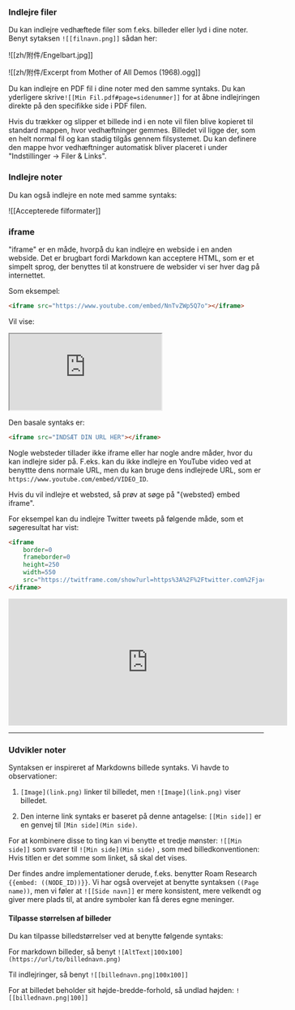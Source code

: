 ### Indlejre filer

Du kan indlejre vedhæftede filer som f.eks. billeder eller lyd i dine noter. Benyt sytaksen  `![[filnavn.png]]` sådan her:

![[zh/附件/Engelbart.jpg]]

![[zh/附件/Excerpt from Mother of All Demos (1968).ogg]]

Du kan indlejre en PDF fil i dine noter med den samme syntaks. Du kan yderligere skrive`![[Min Fil.pdf#page=sidenummer]]` for at åbne indlejringen direkte på den specifikke side i PDF filen.

Hvis du trækker og slipper et billede ind i en note vil filen blive kopieret til standard mappen, hvor vedhæftninger gemmes. Billedet vil ligge der, som en helt normal fil og kan stadig tilgås gennem filsystemet. Du kan definere den mappe hvor vedhæftninger automatisk bliver placeret i under "Indstillinger -> Filer & Links".

### Indlejre noter

Du kan også indlejre en note med samme syntaks:

![[Accepterede filformater]]

### iframe

"iframe" er en måde, hvorpå du kan indlejre en webside i en anden webside. Det er brugbart fordi Markdown kan acceptere HTML, som er et simpelt sprog, der benyttes til at konstruere de websider vi ser hver dag på internettet.

Som eksempel:

```html
<iframe src="https://www.youtube.com/embed/NnTvZWp5Q7o"></iframe>
```

Vil vise:

<iframe src="https://www.youtube.com/embed/NnTvZWp5Q7o"></iframe>

Den basale syntaks er:

```html
<iframe src="INDSÆT DIN URL HER"></iframe>
```

Nogle websteder tillader ikke iframe eller har nogle andre måder, hvor du kan indlejre sider på. F.eks. kan du ikke indlejre en YouTube video ved at benyttte dens normale URL, men du kan bruge dens indlejrede URL, som er `https://www.youtube.com/embed/VIDEO_ID`.

Hvis du vil indlejre et websted, så prøv at søge på "{websted} embed iframe". 

For eksempel kan du indlejre Twitter tweets på følgende måde, som et søgeresultat har vist:

```html
<iframe
	border=0
	frameborder=0
	height=250
	width=550  
	src="https://twitframe.com/show?url=https%3A%2F%2Ftwitter.com%2Fjack%2Fstatus%2F20">
</iframe>
```

<iframe border=0 frameborder=0 height=250 width=550  
 src="https://twitframe.com/show?url=https%3A%2F%2Ftwitter.com%2Fjack%2Fstatus%2F20"></iframe>

---

### Udvikler noter

Syntaksen er inspireret af Markdowns billede syntaks. Vi havde to observationer:

1. `[Image](link.png)` linker til billedet, men `![Image](link.png)` viser billedet.

2. Den interne link syntaks er baseret på denne antagelse: `[[Min side]]` er en genvej til `[Min side](Min side)`.

For at kombinere disse to ting kan vi benytte et tredje mønster: `![[Min side]]` 
som svarer til `![Min side](Min side)` , som med billedkonventionen: Hvis titlen er det somme som linket, så skal det vises.

Der findes andre implementationer derude, f.eks. benytter Roam Research `{{embed: ((NODE_ID))}}`. Vi har også overvejet at benytte syntaksen `((Page name))`, men vi føler at `![[Side navn]]` er mere konsistent, mere velkendt og giver mere plads til, at andre symboler kan få deres egne meninger.

#### Tilpasse størrelsen af billeder
Du kan tilpasse billedstørrelser ved at benytte følgende syntaks:

For markdown billeder, så benyt `![AltText|100x100](https://url/to/billednavn.png)`

Til indlejringer, så benyt `![[billednavn.png|100x100]]`

For at billedet beholder sit højde-bredde-forhold, så undlad højden:
 `![[billednavn.png|100]]`
